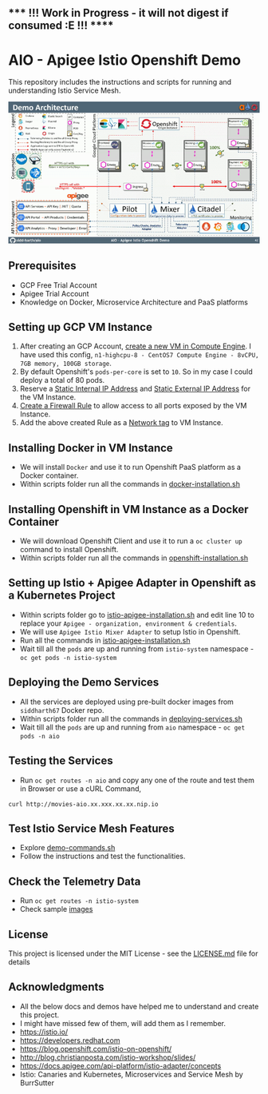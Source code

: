 ## *** !!! Work in Progress - it will not digest if consumed :E !!! ****


# AIO - Apigee Istio Openshift Demo
This repository includes the instructions and scripts for running and understanding Istio Service Mesh. 

![Demo Architecture](demo-architecture2.gif)

## Prerequisites
* GCP Free Trial Account
* Apigee Trial Account
* Knowledge on Docker, Microservice Architecture and PaaS platforms

## Setting up GCP VM Instance
1. After creating an GCP Account, [create a new VM in Compute Engine](https://cloud.google.com/compute/docs/quickstart-linux). I have used this config, `n1-highcpu-8 - CentOS7 Compute Engine - 8vCPU, 7GB memory, 100GB storage`. 
2. By default Openshift's `pods-per-core` is set to `10`. So in my case I could deploy a total of 80 pods.
3. Reserve a [Static Internal IP Address](https://cloud.google.com/compute/docs/ip-addresses/reserve-static-internal-ip-address) and [Static External IP Address](https://cloud.google.com/compute/docs/ip-addresses/reserve-static-external-ip-address) for the VM Instance.
4. [Create a Firewall Rule](https://cloud.google.com/vpc/docs/using-firewalls) to allow access to all ports exposed by the VM Instance.
5. Add the above created Rule as a [Network tag](https://cloud.google.com/vpc/docs/add-remove-network-tags#adding_new_tags_to_vm_instances) to VM Instance.

## Installing Docker in VM Instance
* We will install `Docker` and use it to run Openshift PaaS platform as a Docker container.
* Within scripts folder run all the commands in [docker-installation.sh](https://github.com/sidd-harth/aio/blob/master/scripts/docker-installation.sh)

## Installing Openshift in VM Instance as a Docker Container
* We will download Openshift Client and use it to run a `oc cluster up` command to install Openshift.
* Within scripts folder run all the commands in [openshift-installation.sh](https://github.com/sidd-harth/aio/blob/master/scripts/openshift-installation.sh)

## Setting up Istio + Apigee Adapter in Openshift as a Kubernetes Project
* Within scripts folder go to [istio-apigee-installation.sh](https://github.com/sidd-harth/aio/blob/master/scripts/istio-apigee-installation.sh) and edit line 10 to replace your `Apigee - organization, environment & credentials`.
* We will use `Apigee Istio Mixer Adapter` to setup Istio in Openshift.
* Run all the commands in [istio-apigee-installation.sh](https://github.com/sidd-harth/aio/blob/master/scripts/istio-apigee-installation.sh)
* Wait till all the `pods` are up and running from `istio-system` namespace - `oc get pods -n istio-system`

## Deploying the Demo Services
* All the services are deployed using pre-built docker images from `siddharth67` Docker repo.
* Within scripts folder run all the commands in [deploying-services.sh](https://github.com/sidd-harth/aio/blob/master/scripts/deploying-services.sh)
* Wait till all the `pods` are up and running from `aio` namespace - `oc get pods -n aio`

## Testing the Services 
* Run `oc get routes -n aio` and copy any one of the route and test them in Browser or use a cURL Command,
```
curl http://movies-aio.xx.xxx.xx.xx.nip.io
```



## Test Istio Service Mesh Features
* Explore [demo-commands.sh](https://github.com/sidd-harth/aio/blob/master/scripts/demo-commands.sh)
* Follow the instructions and test the functionalities.

## Check the Telemetry Data
* Run `oc get routes -n istio-system` 
* Check sample [images](https://github.com/sidd-harth/aio/tree/master/images)

## License
This project is licensed under the MIT License - see the [LICENSE.md](https://github.com/sidd-harth/aio/blob/master/LICENSE) file for details

## Acknowledgments
* All the below docs and demos have helped me to understand and create this project. 
* I might have missed few of them, will add them as I remember.
* https://istio.io/
* https://developers.redhat.com
* https://blog.openshift.com/istio-on-openshift/
* http://blog.christianposta.com/istio-workshop/slides/
* https://docs.apigee.com/api-platform/istio-adapter/concepts
* Istio: Canaries and Kubernetes, Microservices and Service Mesh by BurrSutter
